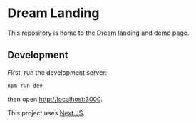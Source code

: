 # Dream Landing

This repository is home to the Dream landing and demo page.

## Development

First, run the development server:

```bash
npm run dev
```

then open [http://localhost:3000](http://localhost:3000).

This project uses [Next.JS](https://nextjs.org/docs).
